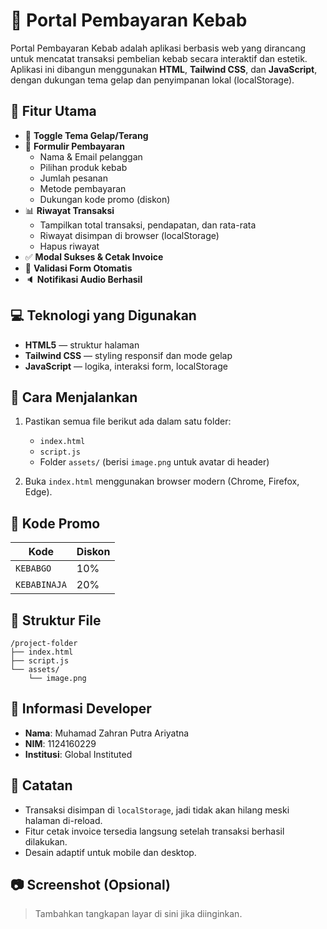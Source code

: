 # 🥙 Portal Pembayaran Kebab

Portal Pembayaran Kebab adalah aplikasi berbasis web yang dirancang untuk mencatat transaksi pembelian kebab secara interaktif dan estetik. Aplikasi ini dibangun menggunakan **HTML**, **Tailwind CSS**, dan **JavaScript**, dengan dukungan tema gelap dan penyimpanan lokal (localStorage).

## 🧩 Fitur Utama

- 🔄 **Toggle Tema Gelap/Terang**  
- 🧾 **Formulir Pembayaran**  
  - Nama & Email pelanggan
  - Pilihan produk kebab
  - Jumlah pesanan
  - Metode pembayaran
  - Dukungan kode promo (diskon)
- 📊 **Riwayat Transaksi**  
  - Tampilkan total transaksi, pendapatan, dan rata-rata
  - Riwayat disimpan di browser (localStorage)
  - Hapus riwayat
- ✅ **Modal Sukses & Cetak Invoice**
- 🧠 **Validasi Form Otomatis**
- 🔈 **Notifikasi Audio Berhasil**

## 💻 Teknologi yang Digunakan

- **HTML5** — struktur halaman
- **Tailwind CSS** — styling responsif dan mode gelap
- **JavaScript** — logika, interaksi form, localStorage

## 🚀 Cara Menjalankan

1. Pastikan semua file berikut ada dalam satu folder:
   - `index.html`
   - `script.js`
   - Folder `assets/` (berisi `image.png` untuk avatar di header)

2. Buka `index.html` menggunakan browser modern (Chrome, Firefox, Edge).

## 🎁 Kode Promo

| Kode         | Diskon |
|--------------|--------|
| `KEBABGO`     | 10%    |
| `KEBABINAJA`  | 20%    |

## 📂 Struktur File

```
/project-folder
├── index.html
├── script.js
└── assets/
    └── image.png
```

## 👤 Informasi Developer

- **Nama**: Muhamad Zahran Putra Ariyatna  
- **NIM**: 1124160229  
- **Institusi**: Global Instituted

## 📝 Catatan

- Transaksi disimpan di `localStorage`, jadi tidak akan hilang meski halaman di-reload.
- Fitur cetak invoice tersedia langsung setelah transaksi berhasil dilakukan.
- Desain adaptif untuk mobile dan desktop.

## 📷 Screenshot (Opsional)

> Tambahkan tangkapan layar di sini jika diinginkan.